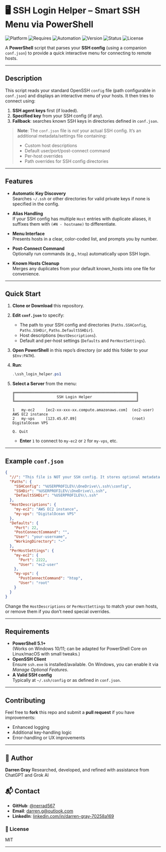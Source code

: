 # 🖥️ SSH Login Helper – Smart SSH Menu via PowerShell

![Platform](https://img.shields.io/badge/Platform-Windows%2010%2F11-blue?style=for-the-badge&logo=windows)
![Requires](https://img.shields.io/badge/Requires-PowerShell%205.1%2B-4B275F?style=for-the-badge&logo=powershell)
![Automation](https://img.shields.io/badge/Automation-Config%20Parser%20%2B%20Menu%20Launcher-00BFFF?style=for-the-badge&logo=json)
![Version](https://img.shields.io/badge/Version-1.2-blue?style=for-the-badge)
![Status](https://img.shields.io/badge/Status-Stable%20Release-brightgreen?style=for-the-badge)
![License](https://img.shields.io/badge/License-MIT-yellow?style=for-the-badge)


A **PowerShell** script that parses your **SSH config** (using a companion `conf.json`) to provide a quick interactive menu for connecting to remote hosts.

---

## Description

This script reads your standard OpenSSH `config` file (path configurable in `conf.json`) and displays an interactive menu of your hosts. It then tries to connect using:
1. **SSH agent keys** first (if loaded).
2. **Specified key** from your SSH config (if any).
3. **Fallback**: searches known SSH keys in directories defined in `conf.json`.

> **Note**: The `conf.json` file is *not* your actual SSH config. It’s an additional metadata/settings file containing:
>
> - Custom host descriptions
> - Default user/port/post-connect command
> - Per-host overrides
> - Path overrides for SSH config directories

---

## Features

- **Automatic Key Discovery**  
  Searches `~/.ssh` or other directories for valid private keys if none is specified in the config.

- **Alias Handling**  
  If your SSH config has multiple `Host` entries with duplicate aliases, it suffixes them with `(#N - hostname)` to differentiate.

- **Menu Interface**  
  Presents hosts in a clear, color-coded list, and prompts you by number.

- **Post-Connect Command**  
  Optionally run commands (e.g., `htop`) automatically upon SSH login.

- **Known Hosts Cleanup**  
  Merges any duplicates from your default known_hosts into one file for convenience.

---

## Quick Start

1. **Clone or Download** this repository.
2. **Edit `conf.json`** to specify:
   - The path to your SSH config and directories (`Paths.SSHConfig`, `Paths.SSHDir`, `Paths.DefaultSSHDir`).
   - Host descriptions (`HostDescriptions`).
   - Default and per-host settings (`Defaults` and `PerHostSettings`).
3. **Open PowerShell** in this repo’s directory (or add this folder to your `$Env:PATH`).
4. **Run**:
   ```powershell
   .\ssh_login_helper.ps1
   ```
5. **Select a Server** from the menu:
   ```plaintext
   ╔═══════════════════════════════════════════════════════╗
   ║                   SSH Login Helper                    ║
   ╚═══════════════════════════════════════════════════════╝

   1   my-ec2     [ec2-xx-xxx-xx.compute.amazonaws.com]  (ec2-user)  AWS EC2 instance
   2   my-vps     [123.45.67.89]                         (root)      DigitalOcean VPS

   Q. Quit
   ```

   - **Enter** `1` to connect to `my-ec2` or `2` for `my-vps`, etc.

---

## Example `conf.json`

```json
{
  "//": "This file is NOT your SSH config. It stores optional metadata & launch settings for the SSH Login Helper.",
  "Paths": {
    "SSHConfig": "%USERPROFILE%\\OneDrive\\.ssh\\config",
    "SSHDir": "%USERPROFILE%\\OneDrive\\.ssh",
    "DefaultSSHDir": "%USERPROFILE%\\.ssh"
  },
  "HostDescriptions": {
    "my-ec2": "AWS EC2 instance",
    "my-vps": "DigitalOcean VPS"
  },
  "Defaults": {
    "Port": 22,
    "PostConnectCommand": "",
    "User": "your-username",
    "WorkingDirectory": "~"
  },
  "PerHostSettings": {
    "my-ec2": {
      "Port": 2222,
      "User": "ec2-user"
    },
    "my-vps": {
      "PostConnectCommand": "htop",
      "User": "root"
    }
  }
}
```

Change the `HostDescriptions` or `PerHostSettings` to match your own hosts, or remove them if you don’t need special overrides.

---

## Requirements

- **PowerShell 5.1+**  
  (Works on Windows 10/11; can be adapted for PowerShell Core on Linux/macOS with small tweaks.)
- **OpenSSH Client**  
  Ensure `ssh.exe` is installed/available. On Windows, you can enable it via *Manage Optional Features*.
- **A Valid SSH config**  
  Typically at `~/.ssh/config` or as defined in `conf.json`.

---

## Contributing

Feel free to **fork** this repo and submit a **pull request** if you have improvements:
- Enhanced logging
- Additional key-handling logic
- Error-handling or UX improvements

---

## 📝 Author

**Darren Gray**
Researched, developed, and refined with assistance from ChatGPT and Grok AI

## 📬 Contact

- **GitHub**: [@nerrad567](https://github.com/nerrad567)
- **Email**: darren.g@outlook.com
- **LinkedIn**: [linkedin.com/in/darren-gray-70258a169](https://www.linkedin.com/in/darren-gray-70258a169)

### 📄 License

MIT

---
